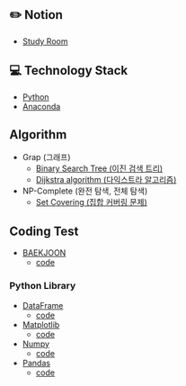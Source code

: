 ## :pencil2: Notion
+ [Study Room](https://violet-lilac.notion.site/Python-d924d4c2d12c4a788cbd9608a6eaafac)

## :computer: Technology Stack
+ [Python](https://www.python.org/)
+ [Anaconda](https://www.anaconda.com/)

## Algorithm
+ Grap (그래프)
  + [Binary Search Tree (이진 검색 트리)](https://github.com/jysaa5/VioletCheese_Study_Python/tree/master/Algorithm/BinaryTree)
  + [Dijkstra algorithm (다익스트라 알고리즘)](https://github.com/jysaa5/Violet_Study_Python/blob/master/Algorithm/Graph/Dijkstra%20algorithm.py)
+ NP-Complete (완전 탐색, 전체 탐색)
  + [Set Covering (집합 커버링 문제)](https://github.com/jysaa5/Violet_Study_Python/blob/master/Algorithm/NP_Complete/Set_Covering.py)

## Coding Test
+ [BAEKJOON](https://www.acmicpc.net/)
  + [code](https://github.com/jysaa5/Violet_Study_Python/tree/master/BaekJoo_Ex) 

### Python Library
+ [DataFrame](https://pandas.pydata.org/pandas-docs/stable/reference/frame.html)
  + [code](https://github.com/jysaa5/Violet_Study_Python/tree/master/AI/DataFrame)
+ [Matplotlib](https://matplotlib.org/)
  + [code](https://github.com/jysaa5/Violet_Study_Python/tree/master/AI/Matplotlib)
+ [Numpy](https://numpy.org/)
  + [code](https://github.com/jysaa5/Violet_Study_Python/tree/master/AI/Numpy)
+ [Pandas](https://pandas.pydata.org/)
  + [code](https://github.com/jysaa5/Violet_Study_Python/tree/master/AI/Pandas)

